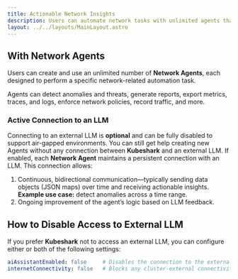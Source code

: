 ```yaml
---
title: Actionable Network Insights
description: Users can automate network tasks with unlimited agents that detect threats, export data, and optionally connect to an LLM for continuous insight and logic refinement.
layout: ../../layouts/MainLayout.astro
---
```


## With Network Agents

Users can create and use an unlimited number of **Network Agents**, each designed to perform a specific network-related automation task.

Agents can detect anomalies and threats, generate reports, export metrics, traces, and logs, enforce network policies, record traffic, and more.

### Active Connection to an LLM

Connecting to an external LLM is **optional** and can be fully disabled to support air-gapped environments.
You can still get help creating new Agents without any connection between **Kubeshark** and an external LLM.
If enabled, each **Network Agent** maintains a persistent connection with an LLM. This connection allows:

1. Continuous, bidirectional communication—typically sending data objects (JSON maps) over time and receiving actionable insights.
   **Example use case:** detect anomalies across a time range.
2. Ongoing improvement of the agent’s logic based on LLM feedback.

## How to Disable Access to External LLM

If you prefer **Kubeshark** not to access an external LLM, you can configure either or both of the following settings:

```yaml
aiAssistantEnabled: false     # Disables the connection to the external LLM.
internetConnectivity: false   # Blocks any cluster-external connectivity (for air-gapped environments).
```